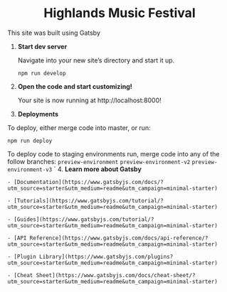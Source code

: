 <h1 align="center">
 Highlands Music Festival
</h1>

This site was built using Gatsby

1.  **Start dev server**

    Navigate into your new site’s directory and start it up.

    ```
    npm run develop
    ```

2.  **Open the code and start customizing!**

    Your site is now running at http://localhost:8000!

3.  **Deployments**

To deploy, either merge code into master, or run:

```
npm run deploy
```

To deploy code to staging environments run, merge code into any of the follow branches:
`preview-environment`
`preview-environment-v2`
`preview-environment-v3`
` 4. **Learn more about Gatsby**

    - [Documentation](https://www.gatsbyjs.com/docs/?utm_source=starter&utm_medium=readme&utm_campaign=minimal-starter)

    - [Tutorials](https://www.gatsbyjs.com/tutorial/?utm_source=starter&utm_medium=readme&utm_campaign=minimal-starter)

    - [Guides](https://www.gatsbyjs.com/tutorial/?utm_source=starter&utm_medium=readme&utm_campaign=minimal-starter)

    - [API Reference](https://www.gatsbyjs.com/docs/api-reference/?utm_source=starter&utm_medium=readme&utm_campaign=minimal-starter)

    - [Plugin Library](https://www.gatsbyjs.com/plugins?utm_source=starter&utm_medium=readme&utm_campaign=minimal-starter)

    - [Cheat Sheet](https://www.gatsbyjs.com/docs/cheat-sheet/?utm_source=starter&utm_medium=readme&utm_campaign=minimal-starter)
